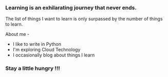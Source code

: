 ### Learning is an exhilarating journey that never ends. 

The list of things I want to learn is only surpassed by the number of things to learn.

About me -

- I like to write in Python
- I'm exploring Cloud Technology
- I occasionally blog about things I learn

### Stay a little hungry !!!


<!-- ### Hi there 👋 --->
<!--
**vidyabhandary/vidyabhandary** is a ✨ _special_ ✨ repository because its `README.md` (this file) appears on your GitHub profile.
-->
<!--
Here are some ideas to get you started:

- 🔭 I’m currently working on ...
- 🌱 I’m currently learning ...
- 👯 I’m looking to collaborate on ...
- 🤔 I’m looking for help with ...
- 💬 Ask me about ...
- 📫 How to reach me: ...
- 😄 Pronouns: ...
- ⚡ Fun fact: ...
-->

